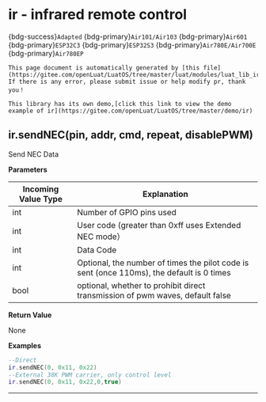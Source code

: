 # ir - infrared remote control

{bdg-success}`Adapted` {bdg-primary}`Air101/Air103` {bdg-primary}`Air601` {bdg-primary}`ESP32C3` {bdg-primary}`ESP32S3` {bdg-primary}`Air780E/Air700E` {bdg-primary}`Air780EP`

```{note}
This page document is automatically generated by [this file](https://gitee.com/openLuat/LuatOS/tree/master/luat/modules/luat_lib_ir.c). If there is any error, please submit issue or help modify pr, thank you！
```

```{tip}
This library has its own demo,[click this link to view the demo example of ir](https://gitee.com/openLuat/LuatOS/tree/master/demo/ir)
```

## ir.sendNEC(pin, addr, cmd, repeat, disablePWM)



Send NEC Data

**Parameters**

|Incoming Value Type | Explanation|
|-|-|
|int|Number of GPIO pins used|
|int|User code (greater than 0xff uses Extended NEC mode）|
|int|Data Code|
|int|Optional, the number of times the pilot code is sent (once 110ms), the default is 0 times|
|bool|optional, whether to prohibit direct transmission of pwm waves, default false|

**Return Value**

None

**Examples**

```lua
--Direct
ir.sendNEC(0, 0x11, 0x22)
--External 38K PWM carrier, only control level
ir.sendNEC(0, 0x11, 0x22,0,true)

```

---

